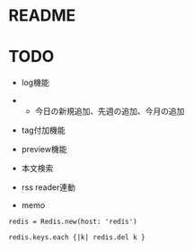 # README

# TODO

* log機能

* * 今日の新規追加、先週の追加、今月の追加

* tag付加機能

* preview機能

* 本文検索

* rss reader連動

* memo

````
redis = Redis.new(host: 'redis')

redis.keys.each {|k| redis.del k }
````
